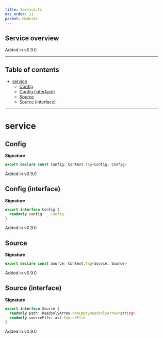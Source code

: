 ```yaml
---
title: Service.ts
nav_order: 11
parent: Modules
---
```


## Service overview

Added in v0.9.0

---

<h2 class="text-delta">Table of contents</h2>

- [service](#service)
  - [Config](#config)
  - [Config (interface)](#config-interface)
  - [Source](#source)
  - [Source (interface)](#source-interface)

---

# service

## Config

**Signature**

```ts
export declare const Config: Context.Tag<Config, Config>
```

Added in v0.9.0

## Config (interface)

**Signature**

```ts
export interface Config {
  readonly config: _.Config
}
```

Added in v0.9.0

## Source

**Signature**

```ts
export declare const Source: Context.Tag<Source, Source>
```

Added in v0.9.0

## Source (interface)

**Signature**

```ts
export interface Source {
  readonly path: ReadonlyArray.NonEmptyReadonlyArray<string>
  readonly sourceFile: ast.SourceFile
}
```

Added in v0.9.0
